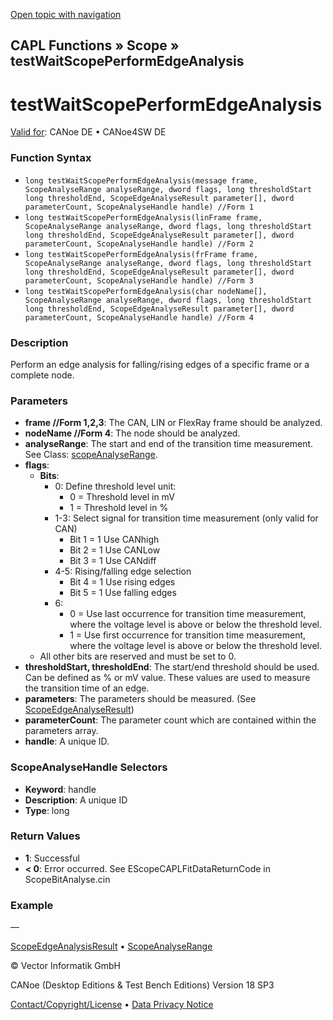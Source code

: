 [Open topic with navigation](../../../../../CANoeDEFamily.htm#Topics/CAPLFunctions/Test/Functions/CAPLfunctionTestWaitScopePerformEdgeAnalysis.md)

## CAPL Functions » Scope » testWaitScopePerformEdgeAnalysis

# testWaitScopePerformEdgeAnalysis

[Valid for](../../../Shared/FeatureAvailability.md):  CANoe DE • CANoe4SW DE

### Function Syntax

- `long testWaitScopePerformEdgeAnalysis(message frame, ScopeAnalyseRange analyseRange, dword flags, long thresholdStart long thresholdEnd, ScopeEdgeAnalyseResult parameter[], dword parameterCount, ScopeAnalyseHandle handle) //Form 1`
- `long testWaitScopePerformEdgeAnalysis(linFrame frame, ScopeAnalyseRange analyseRange, dword flags, long thresholdStart long thresholdEnd, ScopeEdgeAnalyseResult parameter[], dword parameterCount, ScopeAnalyseHandle handle) //Form 2`
- `long testWaitScopePerformEdgeAnalysis(frFrame frame, ScopeAnalyseRange analyseRange, dword flags, long thresholdStart long thresholdEnd, ScopeEdgeAnalyseResult parameter[], dword parameterCount, ScopeAnalyseHandle handle) //Form 3`
- `long testWaitScopePerformEdgeAnalysis(char nodeName[], ScopeAnalyseRange analyseRange, dword flags, long thresholdStart long thresholdEnd, ScopeEdgeAnalyseResult parameter[], dword parameterCount, ScopeAnalyseHandle handle) //Form 4`

### Description

Perform an edge analysis for falling/rising edges of a specific frame or a complete node.

### Parameters

- **frame //Form 1,2,3**: The CAN, LIN or FlexRay frame should be analyzed.
- **nodeName //Form 4**: The node should be analyzed.
- **analyseRange**: The start and end of the transition time measurement. See Class: [scopeAnalyseRange](../../Scope/Classes/CAPLfunctionScopeAnalyseRange.md).
- **flags**: 
  - **Bits**:
    - 0: Define threshold level unit:
      - 0 = Threshold level in mV
      - 1 = Threshold level in %
    - 1-3: Select signal for transition time measurement (only valid for CAN)
      - Bit 1 = 1 Use CANhigh
      - Bit 2 = 1 Use CANLow
      - Bit 3 = 1 Use CANdiff
    - 4-5: Rising/falling edge selection
      - Bit 4 = 1 Use rising edges
      - Bit 5 = 1 Use falling edges
    - 6: 
      - 0 = Use last occurrence for transition time measurement, where the voltage level is above or below the threshold level.
      - 1 = Use first occurrence for transition time measurement, where the voltage level is above or below the threshold level.
  - All other bits are reserved and must be set to 0.
- **thresholdStart, thresholdEnd**: The start/end threshold should be used. Can be defined as % or mV value. These values are used to measure the transition time of an edge.
- **parameters**: The parameters should be measured. (See [ScopeEdgeAnalyseResult](../../Scope/Classes/CAPLfunctionScopeEdgeAnalysisResult.md))
- **parameterCount**: The parameter count which are contained within the parameters array.
- **handle**: A unique ID.

### ScopeAnalyseHandle Selectors

- **Keyword**: handle
- **Description**: A unique ID
- **Type**: long

### Return Values

- **1**: Successful
- **< 0**: Error occurred. See EScopeCAPLFitDataReturnCode in ScopeBitAnalyse.cin

### Example

—

[ScopeEdgeAnalysisResult](../../Scope/Classes/CAPLfunctionScopeEdgeAnalysisResult.md) • [ScopeAnalyseRange](../../Scope/Classes/CAPLfunctionScopeAnalyseRange.md)

© Vector Informatik GmbH

CANoe (Desktop Editions & Test Bench Editions) Version 18 SP3

[Contact/Copyright/License](../../../Shared/ContactCopyrightLicense.md) • [Data Privacy Notice](https://www.vector.com/int/en/company/get-info/privacy-policy/)